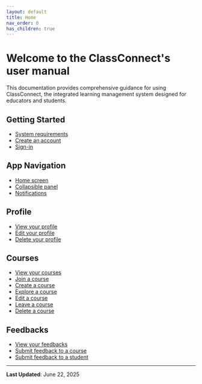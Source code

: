 ```yaml
---
layout: default
title: Home
nav_order: 0
has_children: true
---
```


# Welcome to the ClassConnect's user manual

This documentation provides comprehensive guidance for using ClassConnect, the integrated learning management system designed for educators and students.

## Getting Started

- [System requirements](/app-manual/getting-started/requirements)
- [Create an account](/app-manual/getting-started/sign-up)
- [Sign-in](/app-manual/getting-started/sign-in)

## App Navigation

- [Home screen](/app-manual/app-navigation/home)
- [Collapsible panel](/app-manual/app-navigation/drawer)
- [Notifications](/app-manual/app-navigation/notifications)

## Profile

- [View your profile](/app-manual/profile/profile)
- [Edit your profile](/app-manual/profile/profile-edit)
- [Delete your profile](/app-manual/profile/profile-delete)

## Courses

- [View your courses](/app-manual/courses/courses)
- [Join a course](/app-manual/courses/course-join)
- [Create a course](/app-manual/courses/course-create)
- [Explore a course](/app-manual/courses/course-view)
- [Edit a course](/app-manual/courses/course-edit)
- [Leave a course](/app-manual/courses/course-leave)
- [Delete a course](/app-manual/courses/course-delete)

## Feedbacks

- [View your feedbacks](/app-manual/feedbacks/feedbacks)
- [Submit feedback to a course](/app-manual/feedbacks/feedback-course)
- [Submit feedback to a student](/app-manual/feedbacks/feedback-student)

---

**Last Updated**: June 22, 2025